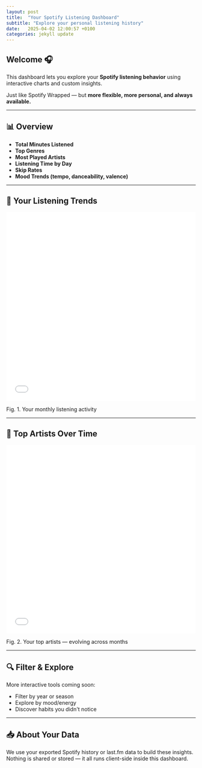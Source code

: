 ```yaml
---
layout: post
title:  "Your Spotify Listening Dashboard"
subtitle: "Explore your personal listening history"
date:   2025-04-02 12:00:57 +0100
categories: jekyll update
---
```


## Welcome 🎧

This dashboard lets you explore your **Spotify listening behavior** using interactive charts and custom insights.

Just like Spotify Wrapped — but **more flexible, more personal, and always available.**

---

## 📊 Overview

- **Total Minutes Listened**
- **Top Genres**
- **Most Played Artists**
- **Listening Time by Day**
- **Skip Rates**
- **Mood Trends (tempo, danceability, valence)**

---

## 🔁 Your Listening Trends

<!-- Placeholder for interactive HTML or iframe -->
<div style="width: 100%; max-width: 720px; margin: 0 auto;">
  <iframe 
    src="/assets/html/overview_plot.html"
    style="width: 100%; height: 500px; border: none;">
  </iframe>
  <p class="caption">Fig. 1. Your monthly listening activity</p>
</div>

---

## 🎨 Top Artists Over Time

<!-- Another chart placeholder -->
<div style="width: 100%; max-width: 720px; margin: 0 auto;">
  <iframe 
    src="/assets/html/top_artists.html"
    style="width: 100%; height: 500px; border: none;">
  </iframe>
  <p class="caption">Fig. 2. Your top artists — evolving across months</p>
</div>

---

## 🔍 Filter & Explore

More interactive tools coming soon:
- Filter by year or season
- Explore by mood/energy
- Discover habits you didn't notice

---

## 📥 About Your Data

We use your exported Spotify history or last.fm data to build these insights. Nothing is shared or stored — it all runs client-side inside this dashboard.

